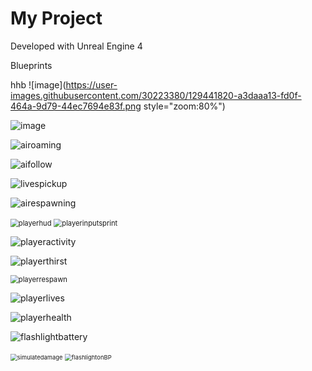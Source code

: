 # My Project

Developed with Unreal Engine 4

Blueprints

hhb
![image](https://user-images.githubusercontent.com/30223380/129441820-a3daaa13-fd0f-464a-9d79-44ec7694e83f.png style="zoom:80%")


![image](D:\UE4linzaap\MyProject\BPpics\aidamagedeath.jpg)

![airoaming](D:\UE4linzaap\MyProject\BPpics\airoaming.jpg)

![aifollow](D:\UE4linzaap\MyProject\BPpics\aifollow.jpg)

![livespickup](D:\UE4linzaap\MyProject\BPpics\livespickup.jpg)

![airespawning](D:\UE4linzaap\MyProject\BPpics\airespawning.jpg)

<img src="D:\UE4linzaap\MyProject\BPpics\playerhud.jpg" alt="playerhud" style="zoom:80%;" />

<img src="D:\UE4linzaap\MyProject\BPpics\playerinputsprint.jpg" alt="playerinputsprint" style="zoom:80%;" />

![playeractivity](D:\UE4linzaap\MyProject\BPpics\playeractivity.jpg)

![playerthirst](D:\UE4linzaap\MyProject\BPpics\playerthirst.jpg)

<img src="D:\UE4linzaap\MyProject\BPpics\playerrespawn.jpg" alt="playerrespawn" style="zoom:80%;" />

![playerlives](D:\UE4linzaap\MyProject\BPpics\playerlives.jpg)

![playerhealth](D:\UE4linzaap\MyProject\BPpics\playerhealth.jpg)

![flashlightbattery](D:\UE4linzaap\MyProject\BPpics\flashlightbattery.jpg)

<img src="D:\UE4linzaap\MyProject\BPpics\simulatedamage.jpg" alt="simulatedamage" style="zoom:67%;" />

<img src="D:\UE4linzaap\MyProject\BPpics\flashlightonBP.jpg" alt="flashlightonBP" style="zoom:67%;" />
